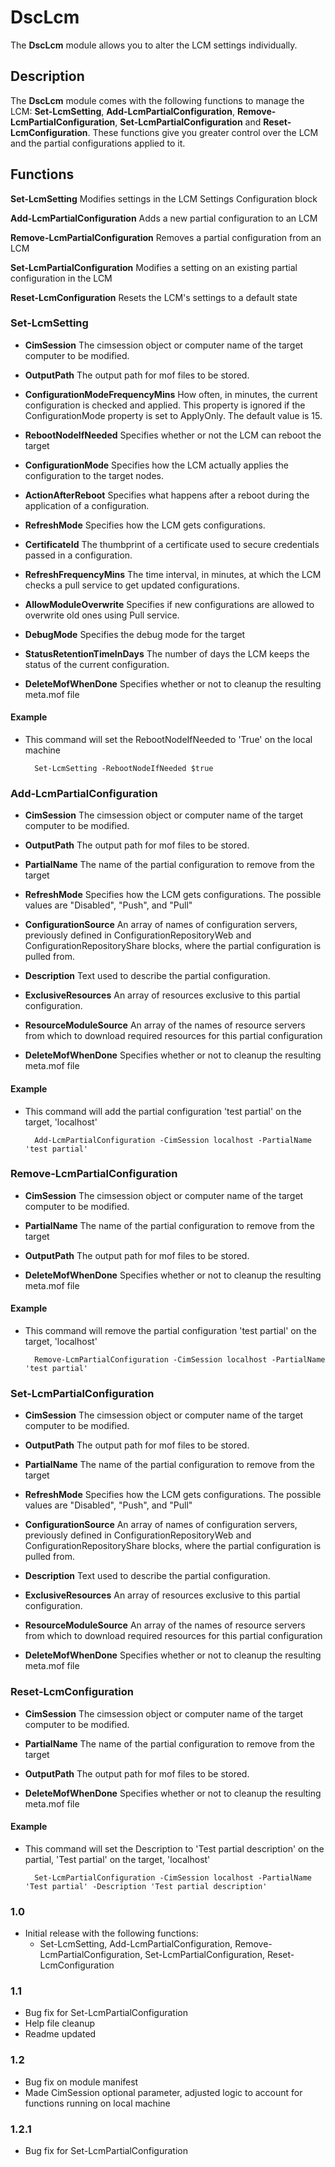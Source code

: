 # DscLcm

The **DscLcm** module allows you to alter the LCM settings individually.

## Description

The **DscLcm** module comes with the following functions to manage the LCM: **Set-LcmSetting**, **Add-LcmPartialConfiguration**, **Remove-LcmPartialConfiguration**, **Set-LcmPartialConfiguration** and **Reset-LcmConfiguration**. These functions give you greater control over the LCM and the partial configurations applied to it.

## Functions
**Set-LcmSetting** Modifies settings in the LCM Settings Configuration block

**Add-LcmPartialConfiguration** Adds a new partial configuration to an LCM

**Remove-LcmPartialConfiguration** Removes a partial configuration from an LCM

**Set-LcmPartialConfiguration** Modifies a setting on an existing partial configuration in the LCM

**Reset-LcmConfiguration** Resets the LCM's settings to a default state

### **Set-LcmSetting**

* **CimSession** The cimsession object or computer name of the target computer to be modified.

* **OutputPath** The output path for mof files to be stored.

* **ConfigurationModeFrequencyMins** How often, in minutes, the current configuration is checked and applied. This property is ignored if the ConfigurationMode property is set to ApplyOnly. The default value is 15.

* **RebootNodeIfNeeded** Specifies whether or not the LCM can reboot the target

* **ConfigurationMode** Specifies how the LCM actually applies the configuration to the target nodes.

* **ActionAfterReboot** Specifies what happens after a reboot during the application of a configuration. 

* **RefreshMode** Specifies how the LCM gets configurations.

* **CertificateId** The thumbprint of a certificate used to secure credentials passed in a configuration.

* **RefreshFrequencyMins** The time interval, in minutes, at which the LCM checks a pull service to get updated configurations.

* **AllowModuleOverwrite** Specifies if new configurations are allowed to overwrite old ones using Pull service.
    
* **DebugMode** Specifies the debug mode for the target

* **StatusRetentionTimeInDays** The number of days the LCM keeps the status of the current configuration.

* **DeleteMofWhenDone** Specifies whether or not to cleanup the resulting meta.mof file

#### Example
* This command will set the RebootNodeIfNeeded to 'True' on the local machine
        
        Set-LcmSetting -RebootNodeIfNeeded $true

### **Add-LcmPartialConfiguration**

* **CimSession** The cimsession object or computer name of the target computer to be modified.

* **OutputPath** The output path for mof files to be stored.

* **PartialName** The name of the partial configuration to remove from the target

* **RefreshMode** Specifies how the LCM gets configurations. The possible values are "Disabled", "Push", and "Pull"

* **ConfigurationSource** An array of names of configuration servers, previously defined in ConfigurationRepositoryWeb and ConfigurationRepositoryShare blocks, where the partial configuration is pulled from.

* **Description** Text used to describe the partial configuration.

* **ExclusiveResources** An array of resources exclusive to this partial configuration.

* **ResourceModuleSource** An array of the names of resource servers from which to download required resources for this partial configuration         

* **DeleteMofWhenDone** Specifies whether or not to cleanup the resulting meta.mof file

#### Example
* This command will add the partial configuration 'test partial' on the target, 'localhost'

        Add-LcmPartialConfiguration -CimSession localhost -PartialName 'test partial'

### **Remove-LcmPartialConfiguration**

* **CimSession** The cimsession object or computer name of the target computer to be modified.

* **PartialName** The name of the partial configuration to remove from the target

* **OutputPath** The output path for mof files to be stored.

* **DeleteMofWhenDone** Specifies whether or not to cleanup the resulting meta.mof file

#### Example
* This command will remove the partial configuration 'test partial' on the target, 'localhost'

        Remove-LcmPartialConfiguration -CimSession localhost -PartialName 'test partial'

### **Set-LcmPartialConfiguration**

* **CimSession** The cimsession object or computer name of the target computer to be modified.

* **OutputPath** The output path for mof files to be stored.

* **PartialName** The name of the partial configuration to remove from the target

* **RefreshMode** Specifies how the LCM gets configurations. The possible values are "Disabled", "Push", and "Pull"

* **ConfigurationSource** An array of names of configuration servers, previously defined in ConfigurationRepositoryWeb and ConfigurationRepositoryShare blocks, where the partial configuration is pulled from.

* **Description** Text used to describe the partial configuration.

* **ExclusiveResources** An array of resources exclusive to this partial configuration.

* **ResourceModuleSource** An array of the names of resource servers from which to download required resources for this partial configuration         

* **DeleteMofWhenDone** Specifies whether or not to cleanup the resulting meta.mof file

### **Reset-LcmConfiguration**

* **CimSession** The cimsession object or computer name of the target computer to be modified.

* **PartialName** The name of the partial configuration to remove from the target

* **OutputPath** The output path for mof files to be stored.

* **DeleteMofWhenDone** Specifies whether or not to cleanup the resulting meta.mof file

#### Example
* This command will set the Description to 'Test partial description' on the partial, 'Test partial' on the target, 'localhost'

        Set-LcmPartialConfiguration -CimSession localhost -PartialName 'Test partial' -Description 'Test partial description'


### 1.0
* Initial release with the following functions:
    * Set-LcmSetting, Add-LcmPartialConfiguration, Remove-LcmPartialConfiguration, Set-LcmPartialConfiguration, Reset-LcmConfiguration

### 1.1
* Bug fix for Set-LcmPartialConfiguration
* Help file cleanup
* Readme updated

### 1.2
* Bug fix on module manifest
* Made CimSession optional parameter, adjusted logic to account for functions running on local machine

### 1.2.1
* Bug fix for Set-LcmPartialConfiguration